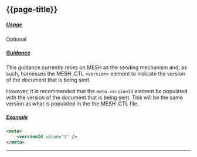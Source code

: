 ## {{page-title}}

<h5><ins>Usage</ins></h5>

<span class="mro-circle optional" title="Optional"></span> Optional


<h5><ins>Guidance</ins></h5>

This guidance currently relies on MESH as the sending mechanism and, as such, harnesses the MESH .CTL `<version>` element to indicate the version of the document that is being sent.

However, it is recommended that the `meta.versionId` element be populated with the version of the document that is being sent. This will be the same version as what is populated in the the MESH .CTL file.

<h5><ins>Example</ins></h5>

```xml
<meta>
    <versionId value="1" />
</meta>
```

---